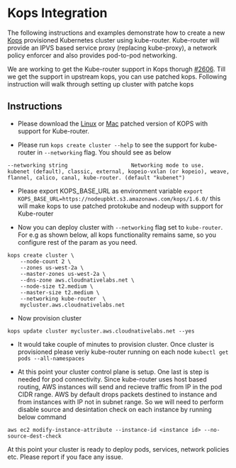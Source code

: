 # Kops Integration

The following instructions and examples demonstrate how to create a new [Kops](https://github.com/kubernetes/kops/) provisioned Kubernetes cluster using kube-router. Kube-router will provide an IPVS based service proxy (replacing kube-proxy), a network policy enforcer and also provides pod-to-pod networking.


We are working to get the Kube-router support in Kops thorugh [#2606](https://github.com/kubernetes/kops/issues/2606). Till we get the support in upstream kops, you can use patched kops. Following instruction will walk through setting up cluster with patche kops


## Instructions

- Please download the [Linux](https://s3.amazonaws.com/nodeupbkt/kops/1.6.0/linux/amd64/kops) or [Mac](https://s3.amazonaws.com/nodeupbkt/kops/1.6.0/darwin/amd64/kops) patched version of KOPS with support for Kube-router.

- Please run `kops create cluster --help` to see the support for kube-router in `--networking` flag. You should see as below

```
--networking string                    Networking mode to use.  kubenet (default), classic, external, kopeio-vxlan (or kopeio), weave, flannel, calico, canal, kube-router. (default "kubenet")
```

- Please export KOPS_BASE_URL as environment variable `export KOPS_BASE_URL=https://nodeupbkt.s3.amazonaws.com/kops/1.6.0/` this will make kops to use patched protokube and nodeup with support for Kube-router

- Now you can deploy cluster with `--networking` flag set to `kube-router`. For e.g as shown below, all kops functionality remains same, so you configure rest of the param as you need.

```
kops create cluster \
    --node-count 2 \
    --zones us-west-2a \
    --master-zones us-west-2a \
    --dns-zone aws.cloudnativelabs.net \
    --node-size t2.medium \
    --master-size t2.medium \
    --networking kube-router  \
    mycluster.aws.cloudnativelabs.net
```

- Now provision cluster

```
kops update cluster mycluster.aws.cloudnativelabs.net --yes
```

- It would take couple of minutes to provision cluster. Once cluster is provisioned please veriy kube-router running on each node `kubectl get pods --all-namespaces`

- At this point your cluster control plane is setup. One last is step is needed for pod connectivity. Since kube-router uses host based routing, AWS instances will send and recieve traffic from IP in the pod CIDR range. AWS by default drops packets destined to instance and from instances with IP not in subnet range. So we will need to perform disable source and desintation check on each instance by running below command

```
aws ec2 modify-instance-attribute --instance-id <instance id> --no-source-dest-check
```

At this point your cluster is ready to deploy pods, services, network policies etc. Please report if you face any issue.



